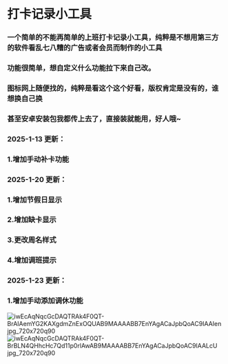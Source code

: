 
# 打卡记录小工具

### 一个简单的不能再简单的上班打卡记录小工具，纯粹是不想用第三方的软件看乱七八糟的广告或者会员而制作的小工具
### 功能很简单，想自定义什么功能拉下来自己改。

### 图标网上随便找的，纯粹是看这个这个好看，版权肯定是没有的，谁想换自己换

### 甚至安卓安装包我都传上去了，直接装就能用，好人哦~

### 2025-1-13 更新：
###     1.增加手动补卡功能

### 2025-1-20 更新：
###     1.增加节假日显示 
###     2.增加缺卡显示 
###     3.更改周名样式 
###     4.增加调班提示 

### 2025-1-23 更新：
###     1.增加手动添加调休功能

![iwEcAqNqcGcDAQTRAk4F0QT-BrAIAemYG2KAXgdmZnExOQUAB9MAAAABB7EnYAgACaJpbQoAC9IAAIen jpg_720x720q90](https://github.com/user-attachments/assets/766433ba-dfcf-4fd8-8512-b28a7fa47987)
![iwEcAqNqcGcDAQTRAk4F0QT-BrBLN4QHhcHc7Qd11p0rlAwAB9MAAAABB7EnYAgACaJpbQoAC9IAALcU jpg_720x720q90](https://github.com/user-attachments/assets/8b59a9b0-da94-4720-83c2-41bb280540e6)
